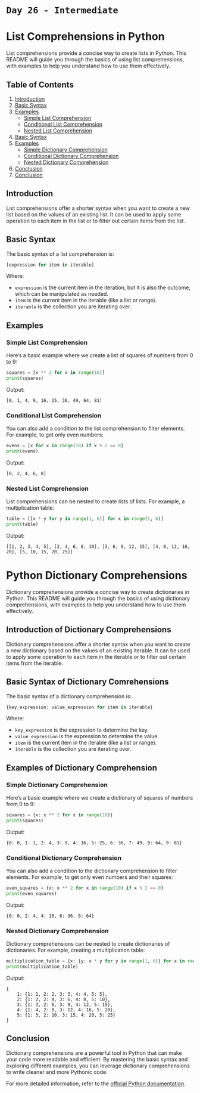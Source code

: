 # `Day 26 - Intermediate`

# List Comprehensions in Python

List comprehensions provide a concise way to create lists in Python. This README will guide you through the basics of using list comprehensions, with examples to help you understand how to use them effectively.

## Table of Contents

1. [Introduction](#introduction)
2. [Basic Syntax](#basic-syntax)
3. [Examples](#examples)
    - [Simple List Comprehension](#simple-list-comprehension)
    - [Conditional List Comprehension](#conditional-list-comprehension)
    - [Nested List Comprehension](#nested-list-comprehension)
4. [Basic Syntax](#basic-syntax-of-dictionary-comrehensions)
3. [Examples](#examples-of-dictionary-comprehension)
    - [Simple Dictionary Comprehension](#simple-dictionary-comprehension)
    - [Conditional Dictionary Comprehension](#conditional-dictionary-comprehension)
    - [Nested Dictionary Comprehension](#nested-dictionary-comprehension)
4. [Conclusion](#conclusion)
4. [Conclusion](#conclusion)

## Introduction

List comprehensions offer a shorter syntax when you want to create a new list based on the values of an existing list. It can be used to apply some operation to each item in the list or to filter out certain items from the list.

## Basic Syntax

The basic syntax of a list comprehension is:

```python
[expression for item in iterable]
```

Where:
- `expression` is the current item in the iteration, but it is also the outcome, which can be manipulated as needed.
- `item` is the current item in the iterable (like a list or range).
- `iterable` is the collection you are iterating over.

## Examples

### Simple List Comprehension

Here’s a basic example where we create a list of squares of numbers from 0 to 9:

```python
squares = [x ** 2 for x in range(10)]
print(squares)
```

Output:
```
[0, 1, 4, 9, 16, 25, 36, 49, 64, 81]
```

### Conditional List Comprehension

You can also add a condition to the list comprehension to filter elements. For example, to get only even numbers:

```python
evens = [x for x in range(10) if x % 2 == 0]
print(evens)
```

Output:
```
[0, 2, 4, 6, 8]
```

### Nested List Comprehension

List comprehensions can be nested to create lists of lists. For example, a multiplication table:

```python
table = [[x * y for y in range(1, 6)] for x in range(1, 6)]
print(table)
```

Output:
```
[[1, 2, 3, 4, 5], [2, 4, 6, 8, 10], [3, 6, 9, 12, 15], [4, 8, 12, 16, 20], [5, 10, 15, 20, 25]]
```


# Python Dictionary Comprehensions

Dictionary comprehensions provide a concise way to create dictionaries in Python. This README will guide you through the basics of using dictionary comprehensions, with examples to help you understand how to use them effectively.


## Introduction of Dictionary Comprehensions

Dictionary comprehensions offer a shorter syntax when you want to create a new dictionary based on the values of an existing iterable. It can be used to apply some operation to each item in the iterable or to filter out certain items from the iterable.

## Basic Syntax of Dictionary Comrehensions

The basic syntax of a dictionary comprehension is:

```python
{key_expression: value_expression for item in iterable}
```

Where:
- `key_expression` is the expression to determine the key.
- `value_expression` is the expression to determine the value.
- `item` is the current item in the iterable (like a list or range).
- `iterable` is the collection you are iterating over.

## Examples of Dictionary Comprehension

### Simple Dictionary Comprehension

Here’s a basic example where we create a dictionary of squares of numbers from 0 to 9:

```python
squares = {x: x ** 2 for x in range(10)}
print(squares)
```

Output:
```
{0: 0, 1: 1, 2: 4, 3: 9, 4: 16, 5: 25, 6: 36, 7: 49, 8: 64, 9: 81}
```

### Conditional Dictionary Comprehension

You can also add a condition to the dictionary comprehension to filter elements. For example, to get only even numbers and their squares:

```python
even_squares = {x: x ** 2 for x in range(10) if x % 2 == 0}
print(even_squares)
```

Output:
```
{0: 0, 2: 4, 4: 16, 6: 36, 8: 64}
```

### Nested Dictionary Comprehension

Dictionary comprehensions can be nested to create dictionaries of dictionaries. For example, creating a multiplication table:

```python
multiplication_table = {x: {y: x * y for y in range(1, 6)} for x in range(1, 6)}
print(multiplication_table)
```

Output:
```
{
    1: {1: 1, 2: 2, 3: 3, 4: 4, 5: 5},
    2: {1: 2, 2: 4, 3: 6, 4: 8, 5: 10},
    3: {1: 3, 2: 6, 3: 9, 4: 12, 5: 15},
    4: {1: 4, 2: 8, 3: 12, 4: 16, 5: 20},
    5: {1: 5, 2: 10, 3: 15, 4: 20, 5: 25}
}
```

## Conclusion

Dictionary comprehensions are a powerful tool in Python that can make your code more readable and efficient. By mastering the basic syntax and exploring different examples, you can leverage dictionary comprehensions to write cleaner and more Pythonic code.

For more detailed information, refer to the [official Python documentation](https://docs.python.org/3/tutorial/datastructures.html#dictionaries).


